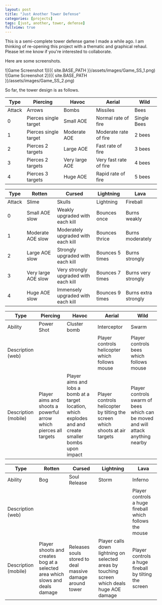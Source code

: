 ```yaml
---
layout: post
title: "Just Another Tower Defense"
categories: [projects]
tags: [just, another, tower, defense]
fullview: true
---
```


This is a semi-complete tower defense game I made a while ago. I am thinking of re-opening this project with a thematic and graphical rehaul. Please let me know if you're interested to collaborate.

Here are some screenshots.

![Game Screenshot 1]({{ site.BASE_PATH }}/assets/images/Game_SS_1.png)  
![Game Screenshot 2]({{ site.BASE_PATH }}/assets/images/Game_SS_2.png)  

So far, the tower design is as follows.

|Type	|Piercing				|Havoc			|Aerial					|Wild			|
|-------|-----------------------|---------------|-----------------------|---------------|
|Attack	|Arrows					|Bombs			|Missiles				|Bees			|
|0		|Pierces single target	|Small AOE		|Normal rate of fire	|Single Bees 	|
|1		|Pierces single target	|Moderate AOE	|Moderate rate of fire	|2 bees 		|
|2		|Pierces 2 targets		|Large AOE		|Fast rate of fire		|3 bees 		|
|3		|Pierces 2 targets		|Very large AOE	|Very fast rate of fire	|4 bees 		|
|4		|Pierces 3 targets		|Huge AOE		|Rapid rate of fire		|5 bees 		|
				
|Type	|Rotten					|Cursed									|Lightning			|Lava 					|
|-------|-----------------------|---------------------------------------|-------------------|-----------------------|
|Attack	|Slime					|Skulls									|Lightning			|Fireball 				|
|0		|Small AOE slow			|Weakly upgraded with each kill			|Bounces once		|Burns weakly 			|
|1		|Moderate AOE slow		|Moderately upgraded with each kill		|Bounces thrice		|Burns moderately 		|
|2		|Large AOE slow			|Strongly upgraded with each kill		|Bounces 5 times	|Burns strongly 		|
|3		|Very large AOE slow	|Very strongly upgraded with each kill	|Bounces 7 times	|Burns very strongly 	|
|4		|Huge AOE slow			|Immensely upgraded with each kill		|Bounces 9 times	|Burns extra strongly 	|
				
|Type						|Piercing															|Havoc																										|Aerial																			|Wild 	 																								|
|---------------------------|-------------------------------------------------------------------|-----------------------------------------------------------------------------------------------------------|-------------------------------------------------------------------------------|-------------------------------------------------------------------------------------------------------|
|Ability					|Power Shot															|Cluster bomb																								|Interceptor																	|Swarm 																									|
|Description (web)			|																	|																											|Player controls helicopter which follows mouse									|Player controls bees which follows mouse 																|
|Description (mobile)		|Player aims and shoots a powerful arrow which pierces all targets	|Player aims and lobs a bomb at a target location, which explodes  and and create smaller bombs upon impact	|Player controls helicopter by tilting the screen which shoots at air targets	|Player controls swarm of bees which can be moved and will attack anything nearby						|
				
|Type						|Rotten																			|Cursed														|Lightning																						|Lava 														|
|---------------------------|-------------------------------------------------------------------------------|-----------------------------------------------------------|-----------------------------------------------------------------------------------------------|-----------------------------------------------------------|
|Ability					|Bog																			|Soul Release												|Storm																							|Inferno													|
|Description (web)			|																				|															|																								|Player controls a huge fireball which follows the mouse	|
|Description (mobile)		|Player shoots and creates bog at a selected area which slows and deals damage	|Releases souls stored to deal massive damage around tower	|Player calls down lightning on selected areas by touching screen which deals huge AOE damage	|Player controls a huge fireball by tilting the screen 		|
